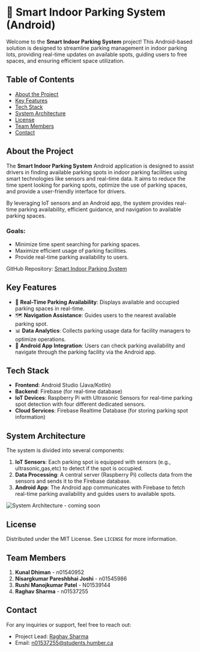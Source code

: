 # 🚗 Smart Indoor Parking System (Android)

Welcome to the **Smart Indoor Parking System** project! This Android-based solution is designed to streamline parking management in indoor parking lots, providing real-time updates on available spots, guiding users to free spaces, and ensuring efficient space utilization.

## Table of Contents

- [About the Project](#about-the-project)
- [Key Features](#key-features)
- [Tech Stack](#tech-stack)
- [System Architecture](#system-architecture)
- [License](#license)
- [Team Members](#team-members)
- [Contact](#contact)

## About the Project

The **Smart Indoor Parking System** Android application is designed to assist drivers in finding available parking spots in indoor parking facilities using smart technologies like sensors and real-time data. It aims to reduce the time spent looking for parking spots, optimize the use of parking spaces, and provide a user-friendly interface for drivers.

By leveraging IoT sensors and an Android app, the system provides real-time parking availability, efficient guidance, and navigation to available parking spaces.

### Goals:
- Minimize time spent searching for parking spaces.
- Maximize efficient usage of parking facilities.
- Provide real-time parking availability to users.

GitHub Repository: [Smart Indoor Parking System](https://github.com/RushiPatel9144/SmartIndoorParkingSystem.git)

## Key Features

- 🚦 **Real-Time Parking Availability**: Displays available and occupied parking spaces in real-time.
- 🗺️ **Navigation Assistance**: Guides users to the nearest available parking spot.
- 📊 **Data Analytics**: Collects parking usage data for facility managers to optimize operations.
- 📱 **Android App Integration**: Users can check parking availability and navigate through the parking facility via the Android app.

## Tech Stack

- **Frontend**: Android Studio (Java/Kotlin)
- **Backend**: Firebase (for real-time database)
- **IoT Devices**: Raspberry Pi with Ultrasonic Sensors for real-time parking spot detection with four different dedicated sensors.
- **Cloud Services**: Firebase Realtime Database (for storing parking spot information)

## System Architecture

The system is divided into several components:

1. **IoT Sensors**: Each parking spot is equipped with sensors (e.g., ultrasonic,gas,etc) to detect if the spot is occupied.
2. **Data Processing**: A central server (Raspberry Pi) collects data from the sensors and sends it to the Firebase database.
3. **Android App**: The Android app communicates with Firebase to fetch real-time parking availability and guides users to available spots.

![System Architecture - coming soon](https://example.com/architecture-diagram.png) <!-- Replace with your actual architecture diagram -->




## License

Distributed under the MIT License. See `LICENSE` for more information.

## Team Members

1. **Kunal Dhiman** - n01540952
2. **Nisargkumar Pareshbhai Joshi** - n01545986
3. **Rushi Manojkumar Patel** - N01539144
4. **Raghav Sharma** - n01537255

## Contact

For any inquiries or support, feel free to reach out:

- Project Lead: [Raghav Sharma](https://github.com/RaghavSharma7255)
- Email: n01537255@students.humber.ca
